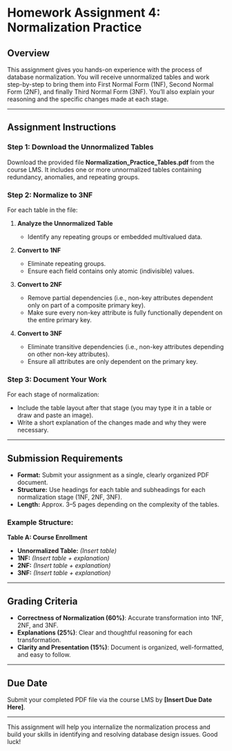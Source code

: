 # Homework Assignment 4: Normalization Practice

## Overview
This assignment gives you hands-on experience with the process of database normalization. You will receive unnormalized tables and work step-by-step to bring them into First Normal Form (1NF), Second Normal Form (2NF), and finally Third Normal Form (3NF). You’ll also explain your reasoning and the specific changes made at each stage.

---

## Assignment Instructions

### Step 1: Download the Unnormalized Tables
Download the provided file **Normalization_Practice_Tables.pdf** from the course LMS. It includes one or more unnormalized tables containing redundancy, anomalies, and repeating groups.

### Step 2: Normalize to 3NF
For each table in the file:

1. **Analyze the Unnormalized Table**  
   - Identify any repeating groups or embedded multivalued data.

2. **Convert to 1NF**  
   - Eliminate repeating groups.
   - Ensure each field contains only atomic (indivisible) values.

3. **Convert to 2NF**  
   - Remove partial dependencies (i.e., non-key attributes dependent only on part of a composite primary key).
   - Make sure every non-key attribute is fully functionally dependent on the entire primary key.

4. **Convert to 3NF**  
   - Eliminate transitive dependencies (i.e., non-key attributes depending on other non-key attributes).
   - Ensure all attributes are only dependent on the primary key.

### Step 3: Document Your Work
For each stage of normalization:
- Include the table layout after that stage (you may type it in a table or draw and paste an image).
- Write a short explanation of the changes made and why they were necessary.

---

## Submission Requirements

- **Format:** Submit your assignment as a single, clearly organized PDF document.
- **Structure:** Use headings for each table and subheadings for each normalization stage (1NF, 2NF, 3NF).
- **Length:** Approx. 3–5 pages depending on the complexity of the tables.

### Example Structure:

**Table A: Course Enrollment**
- **Unnormalized Table:** *(Insert table)*
- **1NF:** *(Insert table + explanation)*
- **2NF:** *(Insert table + explanation)*
- **3NF:** *(Insert table + explanation)*

---

## Grading Criteria

- **Correctness of Normalization (60%)**: Accurate transformation into 1NF, 2NF, and 3NF.
- **Explanations (25%)**: Clear and thoughtful reasoning for each transformation.
- **Clarity and Presentation (15%)**: Document is organized, well-formatted, and easy to follow.

---

## Due Date

Submit your completed PDF file via the course LMS by **[Insert Due Date Here]**.

---

This assignment will help you internalize the normalization process and build your skills in identifying and resolving database design issues. Good luck!

